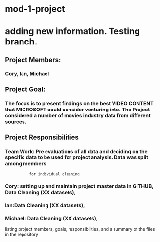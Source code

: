 # mod-1-project
# adding new information.  Testing branch.

## Project Members: 
### Cory, Ian, Michael

## Project Goal: 
### The focus is to present findings on the best VIDEO CONTENT that MICROSOFT could consider venturing into. The Project considered a number of movies industry data from different sources. 

## Project Responsibilities 

### Team Work:  Pre evaluations of all data and deciding on the specific data to be used for project analysis. Data was split among members 
               for individual cleaning
### Cory: setting up and maintain project master data in GITHUB, Data Cleaning (XX datasets),
### Ian:Data Cleaning (XX datasets),
### Michael: Data Cleaning (XX datasets),

 listing project members, goals, responsibilities, and a summary of the files in the repository
